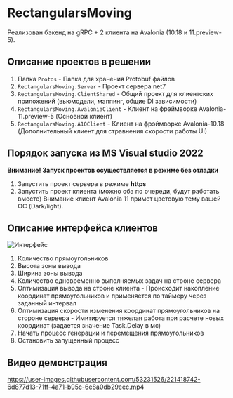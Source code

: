 # RectangularsMoving
Реализован бэкенд на gRPC + 2 клиента на Avalonia (10.18 и 11.preview-5).
## Описание проектов в решении
1. Папка `Protos` - Папка для хранения Protobuf файлов
2. `RectangularsMoving.Server` - Проект сервера net7
3. `RectangularsMoving.ClientShared` - Общий проект для клиентских приложений (вьюмодели, маппинг, общие DI зависимости)
4. `RectangularsMoving.AvaloniaClient` - Клиент на фрэймворке Avalonia-11.preview-5 (Основной клиент)
5. `RectangularsMoving.A10Client` - Клиент на фрэймворке Avalonia-10.18 (Дополнительный клиент для стравнения скорости работы UI)

## Порядок запуска из MS Visual studio 2022
**Внимание! Запуск проектов осуществляется в режиме без отладки**
1. Запустить проект сервера в режиме **https**
2. Запустить проект клиента (можно оба по очереди, будут работать вместе)
  Внимание клиент Avalonia 11 примет цветовую тему вашей ОС (Dark/light).
  
## Описание интерфейса клиентов
![Интерфейс](https://user-images.githubusercontent.com/53231526/221418015-db1ddcbf-33af-4bf1-8c03-0f02b6c49567.png)
1. Количество прямоугольников
2. Высота зоны вывода
3. Ширина зоны вывода
4. Количество одновременно выполняемых задач на строне сервера
5. Оптимизация вывода на строне клиента - Происходит накопление координат прямоугольников и применяется по таймеру через заданный интервал
6. Оптимизация скорости изменения координат прямоугольников на стороне сервера - Имитируется тяжелая работа при расчете новых координат (задается значение Task.Delay в мс)
7. Начать процесс генерации и перемещения прямоугольников
8. Остановить запущенный процесс

## Видео демонстрация
https://user-images.githubusercontent.com/53231526/221418742-6d877d13-71ff-4a71-b95c-6e8a0db29eec.mp4

